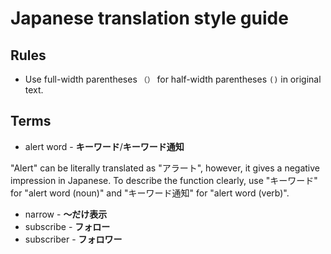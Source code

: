 # Japanese translation style guide

## Rules

- Use full-width parentheses `（）` for half-width parentheses `()` in original text.

## Terms

- alert word - **キーワード**/**キーワード通知**

"Alert" can be literally translated as "アラート", however, it gives a negative impression in Japanese. To describe the function clearly, use "キーワード" for "alert word (noun)" and "キーワード通知" for "alert word (verb)".

- narrow - **～だけ表示**
- subscribe - **フォロー**
- subscriber - **フォロワー**
